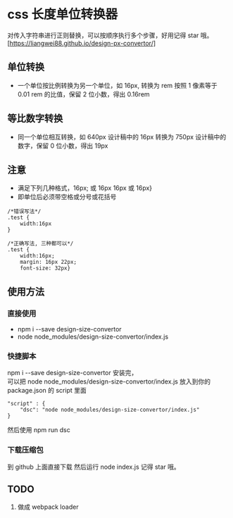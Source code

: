 # css 长度单位转换器

对传入字符串进行正则替换，可以按顺序执行多个步骤，好用记得 star 哦。
[https://liangwei88.github.io/design-px-convertor/]

## 单位转换
* 一个单位按比例转换为另一个单位，如 16px, 转换为 rem 按照 1 像素等于 0.01 rem 的比值，保留 2 位小数，得出 0.16rem

## 等比数字转换
* 同一个单位相互转换，如 640px 设计稿中的 16px 转换为 750px 设计稿中的数字，保留 0 位小数，得出 19px

## 注意
* 满足下列几种格式，16px; 或 16px 16px 或 16px}
* 即单位后必须带空格或分号或花括号
```
/*错误写法*/
.test {
    width:16px
}

/*正确写法, 三种都可以*/
.test {
    width:16px;
    margin: 16px 22px;
    font-size: 32px}
```
## 使用方法
### 直接使用
 * npm i --save design-size-convertor
 * node node_modules/design-size-convertor/index.js
### 快捷脚本
npm i --save design-size-convertor 安装完，  
可以把 node node_modules/design-size-convertor/index.js 放入到你的 package.json 的 script 里面
```
"script" : {
    "dsc": "node node_modules/design-size-convertor/index.js"
} 
```
然后使用 npm run dsc
### 下载压缩包
到 github 上面直接下载
然后运行 node index.js
记得 star 哦。

## TODO
1. 做成 webpack loader